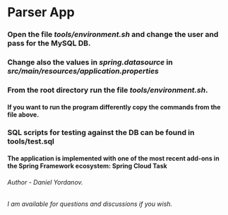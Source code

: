 # Parser App


### Open the file *tools/environment.sh* and change the user and pass for the MySQL DB.
### Change also the values in *spring.datasource* in *src/main/resources/application.properties*

### From the root directory run the file *tools/environment.sh*.
#### If you want to run the program differently copy the commands from the file above.

### SQL scripts for testing against the DB can be found in tools/test.sql

#### The application is implemented with one of the most recent add-ons in the Spring Framework ecosystem: Spring Cloud Task

###### Author - Daniel Yordanov. 
###### I am available for questions and discussions if you wish.
